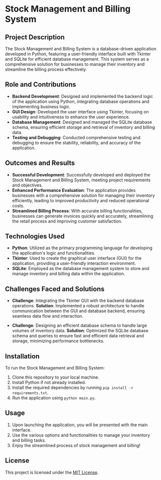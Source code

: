 # Stock Management and Billing System

## Project Description

The Stock Management and Billing System is a database-driven application developed in Python, featuring a user-friendly interface built with Tkinter and SQLite for efficient database management. This system serves as a comprehensive solution for businesses to manage their inventory and streamline the billing process effectively.

## Role and Contributions

- **Backend Development**: Designed and implemented the backend logic of the application using Python, integrating database operations and implementing business logic.
- **GUI Design**: Developed the user interface using Tkinter, focusing on usability and intuitiveness to enhance the user experience.
- **Database Management**: Designed and managed the SQLite database schema, ensuring efficient storage and retrieval of inventory and billing data.
- **Testing and Debugging**: Conducted comprehensive testing and debugging to ensure the stability, reliability, and accuracy of the application.

## Outcomes and Results

- **Successful Development**: Successfully developed and deployed the Stock Management and Billing System, meeting project requirements and objectives.
- **Enhanced Performance Evaluation**: The application provides businesses with a comprehensive solution for managing their inventory efficiently, leading to improved productivity and reduced operational costs.
- **Streamlined Billing Process**: With accurate billing functionalities, businesses can generate invoices quickly and accurately, streamlining the retail process and improving customer satisfaction.

## Technologies Used

- **Python**: Utilized as the primary programming language for developing the application's logic and functionalities.
- **Tkinter**: Used to create the graphical user interface (GUI) for the application, providing a user-friendly interaction environment.
- **SQLite**: Employed as the database management system to store and manage inventory and billing data within the application.

## Challenges Faced and Solutions

- **Challenge**: Integrating the Tkinter GUI with the backend database operations.
  **Solution**: Implemented a robust architecture to handle communication between the GUI and database backend, ensuring seamless data flow and interaction.

- **Challenge**: Designing an efficient database schema to handle large volumes of inventory data.
  **Solution**: Optimized the SQLite database schema and queries to ensure fast and efficient data retrieval and storage, minimizing performance bottlenecks.

## Installation

To run the Stock Management and Billing System:

1. Clone this repository to your local machine.
2. Install Python if not already installed.
3. Install the required dependencies by running `pip install -r requirements.txt`.
4. Run the application using `python main.py`.

## Usage

1. Upon launching the application, you will be presented with the main interface.
2. Use the various options and functionalities to manage your inventory and billing tasks.
3. Enjoy the streamlined process of stock management and billing!

## License

This project is licensed under the [MIT License](LICENSE).
